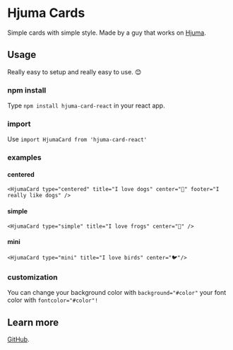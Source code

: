 # Hjuma Cards

Simple cards with simple style. Made by a guy that works on [Hjuma](http://hjuma.herokuapp.com/).

## Usage

Really easy to setup and really easy to use. 😊

### npm install

Type `npm install hjuma-card-react` in your react app. 

### import

Use `import HjumaCard from 'hjuma-card-react'`

### examples

#### centered
`<HjumaCard type="centered" title="I love dogs" center="🐶" footer="I really like dogs" />`

#### simple
`<HjumaCard type="simple" title="I love frogs" center="🐸" />` 

#### mini
`<HjumaCard type="mini" title="I love birds" center="🐦"/>` 


### customization 

You can change your background color with `background="#color"` your font color with `fontcolor="#color"!`  


## Learn more

[GitHub](https://github.com/JurajJausovec/hjuma-card-react/).
